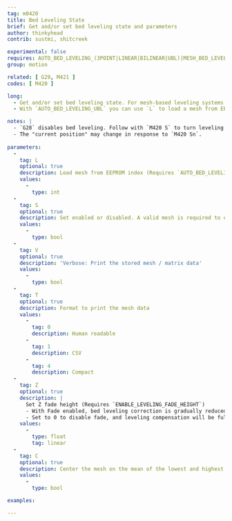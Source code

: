 ```yaml
---
tag: m0420
title: Bed Leveling State
brief: Get and/or set bed leveling state and parameters
author: thinkyhead
contrib: sustmi, shitcreek

experimental: false
requires: AUTO_BED_LEVELING_(3POINT|LINEAR|BILINEAR|UBL)|MESH_BED_LEVELING
group: motion

related: [ G29, M421 ]
codes: [ M420 ]

long:
  - Get and/or set bed leveling state. For mesh-based leveling systems use `Z` parameter to set the Z Fade Height.
  - With `AUTO_BED_LEVELING_UBL` you can use `L` to load a mesh from EEPROM.

notes: |
  - `G28` disables bed leveling. Follow with `M420 S` to turn leveling on, or use `RESTORE_LEVELING_AFTER_G28` to automatically keep leveling on after `G28`.
  - The "current position" may change in response to `M420 Sn`.
  
parameters:
  -
    tag: L
    optional: true
    description: Load mesh from EEPROM index (Requires `AUTO_BED_LEVELING_UBL` and `EEPROM_SETTINGS`)
    values:
      -
        type: int
  -
    tag: S
    optional: true
    description: Set enabled or disabled. A valid mesh is required to enable bed leveling. If the mesh is invalid / incomplete leveling will not be enabled.
    values:
      -
        type: bool
  -
    tag: V
    optional: true
    description: 'Verbose: Print the stored mesh / matrix data'
    values:
      -
        type: bool
  -
    tag: T
    optional: true
    description: Format to print the mesh data
    values:
      -
        tag: 0
        description: Human readable
      -
        tag: 1
        description: CSV
      -
        tag: 4
        description: Compact
  -
    tag: Z
    optional: true
    description: |
      Set Z fade height (Requires `ENABLE_LEVELING_FADE_HEIGHT`)
      - With Fade enabled, bed leveling correction is gradually reduced as the nozzle gets closer to the Fade height. Above the Fade height no bed leveling compensation is applied at all, so movement is machine true.
      - Set to 0 to disable fade, and leveling compensation will be fully applied to all layers of the print.
    values:
      -
        type: float
        tag: linear
  -
    tag: C
    optional: true
    description: Center the mesh on the mean of the lowest and highest points
    values:
      -
        type: bool

examples:

---
```

